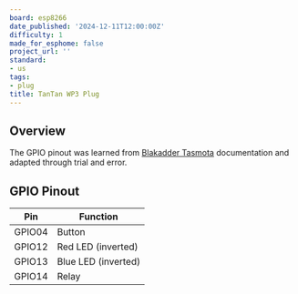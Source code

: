 ```yaml
---
board: esp8266
date_published: '2024-12-11T12:00:00Z'
difficulty: 1
made_for_esphome: false
project_url: ''
standard:
- us
tags:
- plug
title: TanTan WP3 Plug
---
```


## Overview

The GPIO pinout was learned from [Blakadder Tasmota](https://templates.blakadder.com/tantan_WP3.html) documentation and adapted through trial and error.

## GPIO Pinout

| Pin    | Function            |
| ------ | ------------------- |
| GPIO04 | Button              |
| GPIO12 | Red LED (inverted)  |
| GPIO13 | Blue LED (inverted) |
| GPIO14 | Relay               |